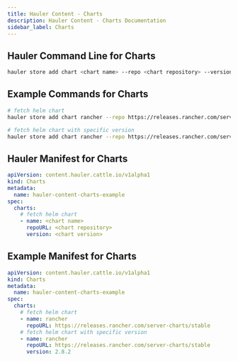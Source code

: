 ```yaml
---
title: Hauler Content - Charts
description: Hauler Content - Charts Documentation
sidebar_label: Charts
---
```


## Hauler Command Line for Charts

```bash
hauler store add chart <chart name> --repo <chart repository> --version <chart version>
```

## Example Commands for Charts

```bash
# fetch helm chart
hauler store add chart rancher --repo https://releases.rancher.com/server-charts/stable

# fetch helm chart with specific version
hauler store add chart rancher --repo https://releases.rancher.com/server-charts/stable --version 2.8.2
```

## Hauler Manifest for Charts

```yaml title="hauler-chart-manifest.yaml"
apiVersion: content.hauler.cattle.io/v1alpha1
kind: Charts
metadata:
  name: hauler-content-charts-example
spec:
  charts:
    # fetch helm chart
    - name: <chart name>
      repoURL: <chart repository>
      version: <chart version>
```

## Example Manifest for Charts

```yaml title="hauler-chart-manifest.yaml"
apiVersion: content.hauler.cattle.io/v1alpha1
kind: Charts
metadata:
  name: hauler-content-charts-example
spec:
  charts:
    # fetch helm chart
    - name: rancher
      repoURL: https://releases.rancher.com/server-charts/stable
    # fetch helm chart with specific version
    - name: rancher
      repoURL: https://releases.rancher.com/server-charts/stable
      version: 2.8.2
```
